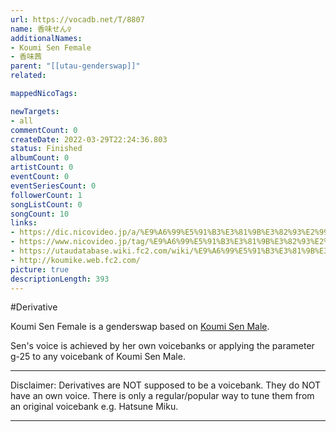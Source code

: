 ```yaml
---
url: https://vocadb.net/T/8807
name: 香味せん♀
additionalNames: 
- Koumi Sen Female
- 香味茜
parent: "[[utau-genderswap]]"
related:

mappedNicoTags:

newTargets:
- all
commentCount: 0
createDate: 2022-03-29T22:24:36.803
status: Finished
albumCount: 0
artistCount: 0
eventCount: 0
eventSeriesCount: 0
followerCount: 1
songListCount: 0
songCount: 10
links: 
- https://dic.nicovideo.jp/a/%E9%A6%99%E5%91%B3%E3%81%9B%E3%82%93%E2%99%82%E3%83%BB%E2%99%80
- https://www.nicovideo.jp/tag/%E9%A6%99%E5%91%B3%E3%81%9B%E3%82%93%E2%99%80
- https://utaudatabase.wiki.fc2.com/wiki/%E9%A6%99%E5%91%B3%E3%81%9B%E3%82%93%E2%99%80
- http://koumike.web.fc2.com/
picture: true
descriptionLength: 393
---
```


#Derivative

Koumi Sen Female is a genderswap based on [Koumi Sen Male](https://vocadb.net/Ar/22883).

Sen's voice is achieved by her own voicebanks or applying the parameter g-25 to any voicebank of Koumi Sen Male.

---
Disclaimer:
Derivatives are NOT supposed to be a voicebank. They do NOT have an own voice. There is only a regular/popular way to tune them from an original voicebank e.g. Hatsune Miku.

---

